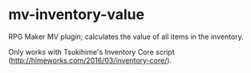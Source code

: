 # mv-inventory-value
RPG Maker MV plugin; calculates the value of all items in the inventory.

Only works with Tsukihime's Inventory Core script (http://himeworks.com/2016/03/inventory-core/).